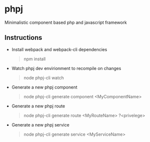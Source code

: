 # phpj
Minimalistic component based php and javascript framework

## Instructions
- Install webpack and webpack-cli dependencies
    > npm install
- Watch phpj dev envirionment to recompile on changes
    >node phpj-cli watch
- Generate a new phpj component
    >node phpj-cli generate component \<MyComponentName\>
- Generate a new phpj route
    >node phpj-cli generate route \<MyRouteName\> ?\<privelege\>
- Generate a new phpj service
    >node phpj-cli generate service \<MyServiceName\>